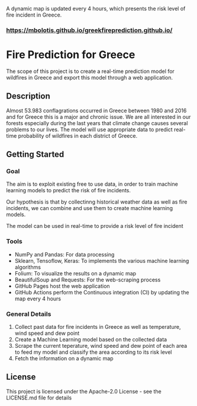 A dynamic map is updated every 4 hours, which presents the risk level of fire incident in Greece.

### https://mbolotis.github.io/greekfireprediction.github.io/


# Fire Prediction for Greece

The scope of this project is to create a real-time prediction model for wildfires in Greece and export this model through a web application.

## Description

Almost 53.983 conflagrations occurred in Greece between 1980 and 2016 and for Greece this is a major and chronic issue. We are all interested in our forests especially during the last years that climate change causes several problems to our lives. The model will use appropriate data to predict real-time probability of wildfires in each district of Greece. 

## Getting Started

### Goal

The aim is to exploit existing free to use data, in order to train machine learning models to predict the risk of fire incidents.

Our hypothesis is that by collectinng historical weather data as well as fire incidents, we can combine and use them to create machine learning models.

The model can be used in real-time to provide a risk level of fire incident

### Tools

- NumPy and Pandas: For data processing
- Sklearn, Tensoflow, Keras: To implements the various machine learning algorithms
- Folium: To visualize the results on a dynamic map
- BeautifulSoup and Requests: For the web-scraping process
- GitHub Pages host the web application 
- GitHub Actions perform the Continuous integration (CI) by updating the map every 4 hours 

### General Details 

1. Collect past data for fire incidents in Greece as well as temperature, wind speed and dew point
2. Create a Machine Learning model based on the collected data
3. Scrape the current teperature, wind speed and dew point of each area to feed my model and classify the area according to its risk level
4. Fetch the information on a dynamic map

## License

This project is licensed under the Apache-2.0 License - see the LICENSE.md file for details
